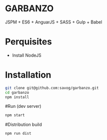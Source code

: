 # GARBANZO
JSPM + ES6 + AnguarJS + SASS + Gulp + Babel

# Perquisites
* Install NodeJS

# Installation

```bash
git clone git@github.com:savog/garbanzo.git
cd garbanzo
npm install
```

#Run (dev server)
```bash
npm start
```

#Distribution build
```bash
npm run dist
```
